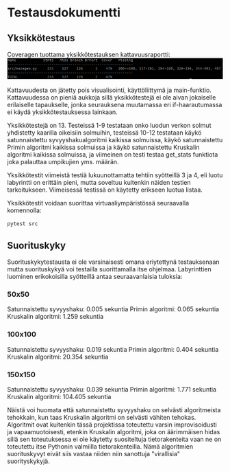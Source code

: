 # Testausdokumentti

## Yksikkötestaus

Coveragen tuottama yksikkötestauksen kattavuusraportti:
![alt text](https://github.com/ilrm123/tiralabra-harjoitustyo/blob/main/dokumentaatio/testikattavuus.png?raw=true)

Kattavuudesta on jätetty pois visualisointi, käyttöliittymä ja main-funktio. Kattavuudessa on pieniä aukkoja sillä yksikkötestejä ei ole aivan jokaiselle erilaiselle tapaukselle, jonka seurauksena muutamassa eri if-haarautumassa ei käydä yksikkötestauksessa lainkaan. 

Yksikkötestejä on 13. Testeissä 1-9 testataan onko luodun verkon solmut yhdistetty kaarilla oikeisiin solmuihin, testeissä 10-12 testataan käykö satunnaistettu syvyyshakualgoritmi kaikissa solmuissa, käykö satunnaistettu Primin algoritmi kaikissa solmuissa ja käykö satunnaistettu Kruskalin algoritmi kaikissa solmuissa, ja viimeinen on testi testaa get_stats funktiota joka palauttaa umpikujien yms. määrän.

Yksikkötestit viimeistä testiä lukuunottamatta tehtiin syötteillä 3 ja 4, eli luotu labyrintti on erittäin pieni, mutta soveltuu kuitenkin näiden testien tarkoitukseen. Viimeisessä testissä on käytetty erikseen luotua listaa.

Yksikkötestit voidaan suorittaa virtuaaliympäristössä seuraavalla komennolla:

```bash
pytest src
```

## Suorituskyky

Suorituskykytestausta ei ole varsinaisesti omana eriytettynä testauksenaan mutta suorituskykyä voi testailla suorittamalla itse ohjelmaa. Labyrinttien luominen erikokoisilla syötteillä antaa seuraavanlaisia tuloksia:

### 50x50

Satunnaistettu syvyyshaku: 0.005 sekuntia
Primin algoritmi: 0.065 sekuntia
Kruskalin algoritmi: 1.259 sekuntia

### 100x100

Satunnaistettu syvyyshaku: 0.019 sekuntia
Primin algoritmi: 0.404 sekuntia
Kruskalin algoritmi: 20.354 sekuntia


### 150x150

Satunnaistettu syvyyshaku: 0.039 sekuntia
Primin algoritmi: 1.771 sekuntia
Kruskalin algoritmi: 104.405 sekuntia


Näistä voi huomata että satunnaistettu syvyyshaku on selvästi algoritmeista tehokkain, kun taas Kruskalin algoritmi on selvästi vähiten tehokas. Algoritmit ovat kuitenkin tässä projektissa toteutettu varsin improvisoidusti ja vapaamuotoisesti, etenkin Kruskalin algoritmi, joka on äärimmäisen hidas sillä sen toteutuksessa ei ole käytetty suositeltuja tietorakenteita vaan ne on toteutettu itse Pythonin valmiilla tietorakenteilla. Nämä algoritmien suorituskyvyt eivät siis vastaa niiden niin sanottuja "virallisia" suorityskykyjä.
